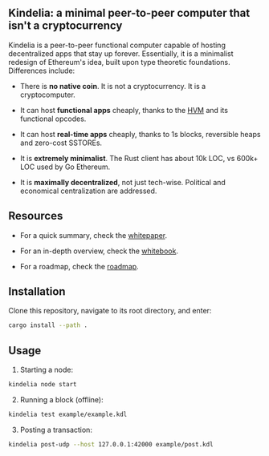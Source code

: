 Kindelia: a minimal peer-to-peer computer that isn't a cryptocurrency
---------------------------------------------------------------------

Kindelia is a peer-to-peer functional computer capable of hosting decentralized apps that stay up forever. Essentially, it is a minimalist redesign of Ethereum's idea, built upon type theoretic foundations. Differences include:

- There is **no native coin**. It is not a cryptocurrency. It is a cryptocomputer.

- It can host **functional apps** cheaply, thanks to the [HVM](https://github.com/kindelia/hvm) and its functional opcodes.

- It can host **real-time apps** cheaply, thanks to 1s blocks, reversible heaps and zero-cost SSTOREs.

- It is **extremely minimalist**. The Rust client has about 10k LOC, vs 600k+ LOC used by Go Ethereum.

- It is **maximally decentralized**, not just tech-wise. Political and economical centralization are addressed.

Resources
---------

- For a quick summary, check the [whitepaper](WHITEPAPER.md).

- For an in-depth overview, check the [whitebook](WHITEBOOK.md).

- For a roadmap, check the [roadmap](ROADMAP.md).

Installation
------------

Clone this repository, navigate to its root directory, and enter:

```sh
cargo install --path .
```

Usage
-----

1. Starting a node:

```sh
kindelia node start
```

2. Running a block (offline):

```sh
kindelia test example/example.kdl
```

3. Posting a transaction:

```sh
kindelia post-udp --host 127.0.0.1:42000 example/post.kdl 
```
